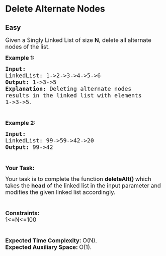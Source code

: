 # Delete Alternate Nodes
## Easy
<div class="problem-statement" style="user-select: auto;">
                <p style="user-select: auto;"></p><p style="user-select: auto;"><span style="font-size: 18px; user-select: auto;">Given a Singly Linked List of size <strong style="user-select: auto;">N</strong>,&nbsp;delete all alternate nodes of the list.</span></p>

<p style="user-select: auto;"><span style="font-size: 18px; user-select: auto;"><strong style="user-select: auto;">Example 1:</strong></span></p>

<pre style="position: relative; user-select: auto;"><span style="font-size: 18px; user-select: auto;"><strong style="user-select: auto;">Input:
</strong>LinkedList: 1-&gt;2-&gt;3-&gt;4-&gt;5-&gt;6
<strong style="user-select: auto;">Output: </strong>1-&gt;3-&gt;5<strong style="user-select: auto;">
Explanation: </strong>Deleting alternate nodes
results in the linked list with elements
1-&gt;3-&gt;5.</span>
<div class="open_grepper_editor" title="Edit &amp; Save To Grepper" style="user-select: auto;"></div></pre>

<p style="user-select: auto;">&nbsp;</p>

<p style="user-select: auto;"><span style="font-size: 18px; user-select: auto;"><strong style="user-select: auto;">Example 2:</strong></span></p>

<pre style="position: relative; user-select: auto;"><span style="font-size: 18px; user-select: auto;"><strong style="user-select: auto;">Input:
</strong>LinkedList: 99-&gt;59-&gt;42-&gt;20
<strong style="user-select: auto;">Output: </strong>99-&gt;42<strong style="user-select: auto;">
</strong></span><div class="open_grepper_editor" title="Edit &amp; Save To Grepper" style="user-select: auto;"></div></pre>

<p style="user-select: auto;">&nbsp;</p>

<p style="user-select: auto;"><span style="font-size: 18px; user-select: auto;"><strong style="user-select: auto;">Your Task:</strong></span></p>

<p style="user-select: auto;"><span style="font-size: 18px; user-select: auto;">Your task is to complete the function&nbsp;<strong style="user-select: auto;">deleteAlt()&nbsp;</strong>which takes the <strong style="user-select: auto;">head</strong> of the linked list in the input parameter and modifies the given linked list accordingly.</span></p>

<p style="user-select: auto;">&nbsp;</p>

<p style="user-select: auto;"><span style="font-size: 18px; user-select: auto;"><strong style="user-select: auto;">Constraints:</strong><br style="user-select: auto;">
1&lt;=N&lt;=100</span></p>

<p style="user-select: auto;">&nbsp;</p>

<p style="user-select: auto;"><span style="font-size: 18px; user-select: auto;"><strong style="user-select: auto;">Expected Time Complexity:&nbsp;</strong>O(N).<br style="user-select: auto;">
<strong style="user-select: auto;">Expected Auxiliary Space:&nbsp;</strong>O(1).</span></p>
 <p style="user-select: auto;"></p>
            </div>